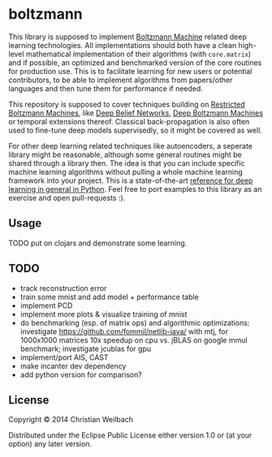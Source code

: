 # boltzmann

This library is supposed to implement [Boltzmann Machine](https://en.wikipedia.org/wiki/Boltzmann_machine) related deep learning technologies. All implementations should both have a clean high-level mathematical implementation of their algorithms (with `core.matrix`) and if possible, an optimized and benchmarked version of the core routines for production use. This is to facilitate learning for new users or potential contributors, to be able to implement algorithms from papers/other languages and then tune them for performance if needed.

This repository is supposed to cover techniques building on [Restricted Boltzmann Machines](https://en.wikipedia.org/wiki/Restricted_Boltzmann_machine), like [Deep Belief Networks](https://en.wikipedia.org/wiki/Deep_belief_network), [Deep Boltzmann Machines](http://www.cs.toronto.edu/~fritz/absps/dbm.pdf) or temporal extensions thereof. Classical back-propagation is also often used to fine-tune deep models supervisedly, so it might be covered as well.

For other deep learning related techniques like autoencoders, a seperate library might be reasonable, although some general routines might be shared through a library then. The idea is that you can include specific machine learning algorithms without pulling a whole machine learning framework into your project. This is a state-of-the-art [reference for deep learning in general in Python](http://deeplearning.net/tutorial/). Feel free to port examples to this library as an exercise and open pull-requests :).

## Usage

TODO put on clojars and demonstrate some learning.

## TODO

- track reconstruction error
- train some mnist and add model + performance table
- implement PCD
- implement more plots & visualize training of mnist
- do benchmarking (esp. of matrix ops) and algorithmic optimizations:
  investigate https://github.com/fommil/netlib-java/ with mtj, for 1000x1000 matrices 10x speedup on cpu vs. jBLAS on google mmul benchmark; investigate jcublas for gpu
- implement/port AIS, CAST
- make incanter dev dependency
- add python version for comparison?

## License

Copyright © 2014 Christian Weilbach

Distributed under the Eclipse Public License either version 1.0 or (at
your option) any later version.

